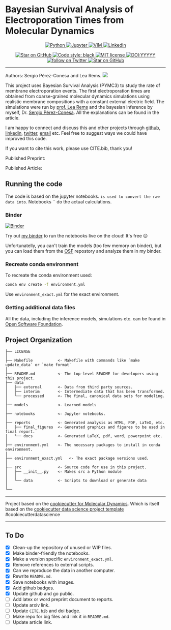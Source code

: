 # Bayesian Survival Analysis of Electroporation Times from Molecular Dynamics
<div align="center"><p>
<a href="">
  <img src="https://img.shields.io/badge/python-%2314354C.svg?style=for-the-badge&logo=python&logoColor=white" alt="Python">
</a>
<a href="">
  <img src="https://img.shields.io/badge/Made%20with-Jupyter-orange?style=for-the-badge&logo=Jupyter" alt="Jupyter">
</a>
<a href="">
  <img src="https://img.shields.io/badge/VIM-%2311AB00.svg?style=for-the-badge&logo=vim&logoColor=white" alt="VIM">
</a>
<a href="https://www.linkedin.com/in/sperezconesa/">
  <img src="https://img.shields.io/badge/linkedin-%230077B5.svg?style=for-the-badge&logo=linkedin&logoColor=white" alt="LinkedIn">
</a>
</p>
</div>

<div align="center"><p>
<a href="https://mybinder.org/v2/gh/sperezconesa/electroporation_modeling/HEAD">
    <img title="Star on GitHub" src="https://mybinder.org/badge_logo.svg">
</a>
<a href="https://github.com/psf/black">
  <img src="https://img.shields.io/badge/code%20style-black-000000.svg" alt="Code style: black">
</a>
<a href="https://lbesson.mit-license.org/">
  <img src="https://img.shields.io/badge/License-MIT-blue.svg" alt="MIT license">
</a>
<a href="https://doi.org/YYYYYY">
  <img src="http://img.shields.io/badge/DOI-YYYYY-B31B1B.svg" alt="DOI:YYYYY">
</a>
<a href="https://twitter.com/intent/follow?screen_name=sperezconesa">
  <img src="https://img.shields.io/twitter/follow/sperezconesa?style=social&logo=twitter" alt="follow on Twitter">
</a>
<a href="https://github.com/sperezconesa/electroporation_modeling">
    <img title="Star on GitHub" src="https://img.shields.io/github/stars/sperezconesa/electroporation_modeling.svg?style=social&label=Star">
</a>
</p>
</div>



------------
Authors: Sergio Pérez-Conesa and Lea Rems.
![](path_to_pic_no_tildes)

This project uses Bayesian Survival Analysis (PYMC3) to study the rate of membrane electroporation events. The first electroporation times are obtained from coarse-grained molecular dynamics simulations using realistic membrane compositions with a constant external electric field. The simulations were run by [prof. Lea Rems](https://scholar.google.com/citations?user=0pOfoCcAAAAJ&hl=en) and the bayesian inference by myself, Dr. [Sergio Pérez-Conesa](https://www.linkedin.com/in/sperezconesa/). All the explanations can be found in the article.

I am happy to connect and discuss this and other projects through [github](https://github.com/sperezconesa), [linkedin](https://www.linkedin.com/in/sperezconesa), [twitter](https://twitter.com/sperezconesa), [email](sperezconesa@gmail.com) etc.
Feel free to suggest ways we could have improved this code.

If you want to cite this work, please use CITE.bib, thank you!

Published Preprint:

Published Article:

## Running the code

The code is based on the jupyter notebooks. `` is used to convert the raw data into ``. Notebooks `` do the actual calculations.

### Binder
[![Binder](https://mybinder.org/badge_logo.svg)](https://mybinder.org/v2/gh/sperezconesa/electroporation_modeling/HEAD)

Try out [my binder](https://mybinder.org/v2/gh/sperezconesa/electroporation_modeling/HEAD) to run the notebooks live on the cloud! It's free :wink:

Unfortunatelly, you can't train the models (too few memory on binder), but you can load them from the [OSF](https://osf.io/fv98a/) repostory and analyze them in my binder.

### Recreate conda environment

To recreate the conda environment used:

```bash
conda env create -f environment.yml
```

Use `environment_exact.yml` for the exact environment.

### Getting additional data files

All the data, including the inference models, simulations etc. can be found in [Open Software Foundation](https://osf.io/fv98a/).

## Project Organization

```text
├── LICENSE
│
├── Makefile           <- Makefile with commands like `make update_data` or `make format`
│
├── README.md          <- The top-level README for developers using this project.
├── data
│   ├── external       <- Data from third party sources.
│   ├── interim        <- Intermediate data that has been transformed.
│   └── processed      <- The final, canonical data sets for modeling.
│
├── models             <- Learned models
│
├── notebooks          <- Jupyter notebooks.
│
├── reports            <- Generated analysis as HTML, PDF, LaTeX, etc.
│   ├── final_figures  <- Generated graphics and figures to be used in final report.
│   └── docs           <- Generated LaTeX, pdf, word, powerpoint etc.
│
├── environment.yml    <- The necessary packages to install in conda environment.
│
├── environment_exact.yml   <- The exact package versions used.
│
├── src                <- Source code for use in this project.
│   ├── __init__.py    <- Makes src a Python module
│   │
│   └── data           <- Scripts to download or generate data
│
└──
```

------------

Project based on the [cookiecutter for Molecular Dynamics](https://github.com/sperezconesa/cookiecutter-md). Which is itself based on the [cookiecutter data science project template](https://drivendata.github.io/cookiecutter-data-science/) \#cookiecutterdatascience

------------

## To Do

- [x] Clean-up the repository of unused or WIP files.
- [x] Make binder-friendly the notebooks.
- [x] Make a version specific `environment_exact.yml`.
- [x] Remove references to external scripts.
- [x] Can we reproduce the data in another computer.
- [x] Rewrite `README.md`.
- [x] Save notebooks with images.
- [x] Add github badges.
- [x] Update github and go public.
- [ ] Add latex or word preprint document to reports.
- [ ] Update arxiv link.
- [ ] Update `CITE.bib` and doi badge.
- [ ] Make repo for big files and link it in `README.md`.
- [ ] Update article link.
